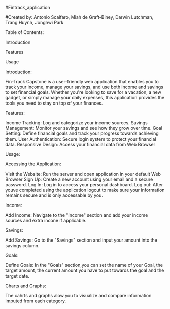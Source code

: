 #Fintrack_application

#Created by: Antonio Scalfaro, Miah de Graft-Biney, Darwin Lutchman, Trang Huynh, Jonghwi Park


Table of Contents:

Introduction

Features

Usage

Introduction:

Fin-Track Capstone is a user-friendly web application that enables you to track your income, manage your savings, and use both income and savings to set financial goals. Whether you're looking to save for a vacation, a new gadget, or simply manage your daily expenses, this application provides the tools you need to stay on top of your finances.

Features:

Income Tracking: Log and categorize your income sources. Savings Management: Monitor your savings and see how they grow over time. Goal Setting: Define financial goals and track your progress towards achieving them. User Authentication: Secure login system to protect your financial data. Responsive Design: Access your financial data from Web Browser

Usage:

Accessing the Application:

Visit the Website: Run the server and open application in your default Web Browser Sign Up: Create a new account using your email and a secure password. Log In: Log in to access your personal dashboard. Log out: After youve completed using the application logout to make sure your information remains secure and is only accessable by you.

Income:

Add Income: Navigate to the "Income" section and add your income sources and extra incone if applicable.

Savings:

Add Savings: Go to the "Savings" section and input your amount into the savings column.

Goals:

Define Goals: In the "Goals" section,you can set the name of your Goal, the target amount, the current amount you have to put towards the goal and the target date.

Charts and Graphs:

The cahrts and graphs alow you to visualize and compare information imputed from each category.
